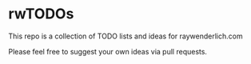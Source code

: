 # rwTODOs

This repo is a collection of TODO lists and ideas for raywenderlich.com

Please feel free to suggest your own ideas via pull requests. 
